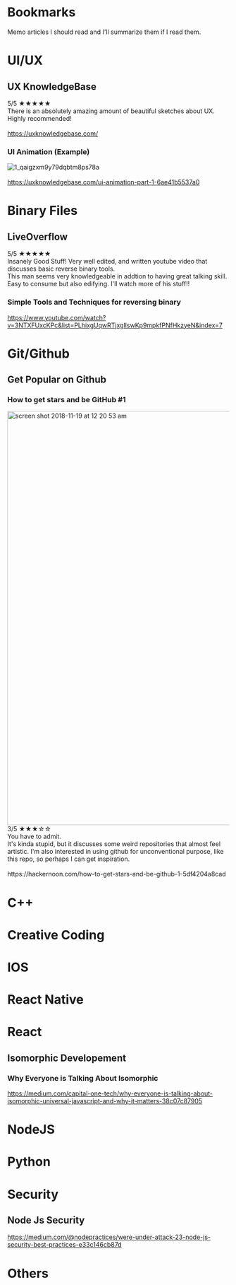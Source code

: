 # Bookmarks
Memo articles I should read and I'll summarize them if I read them.

# UI/UX
## UX KnowledgeBase
5/5 ★★★★★<br>
There is an absolutely amazing amount of beautiful sketches about UX.<br>
Highly recommended!<br><br>
https://uxknowledgebase.com/
### UI Animation (Example)
![1_qaigzxm9y79dqbtm8ps78a](https://user-images.githubusercontent.com/14835424/48674509-6e1ccf80-eb90-11e8-8d89-cfd5c114e187.jpeg)
<br><br>
https://uxknowledgebase.com/ui-animation-part-1-6ae41b5537a0

# Binary Files
## LiveOverflow
5/5 ★★★★★<br>
Insanely Good Stuff!
Very well edited, and written youtube video that discusses basic reverse binary tools.<br>
This man seems very knowledgeable in addtion to having great talking skill.<br>
Easy to consume but also edifying. I'll watch more of his stuff!!
### Simple Tools and Techniques for reversing binary
https://www.youtube.com/watch?v=3NTXFUxcKPc&list=PLhixgUqwRTjxglIswKp9mpkfPNfHkzyeN&index=7

# Git/Github
## Get Popular on Github
### How to get stars and be GitHub #1
<img width="937" alt="screen shot 2018-11-19 at 12 20 53 am" src="https://user-images.githubusercontent.com/14835424/48674583-34989400-eb91-11e8-8cb9-f2329ab512f3.png">
3/5 ★★★☆☆<br>
You have to admit. <br>
It's kinda stupid, but it discusses some weird repositories that almost feel artistic.
I'm also interested in using github for unconventional purpose, like this repo, so perhaps I can get inspiration.
<br><br>
https://hackernoon.com/how-to-get-stars-and-be-github-1-5df4204a8cad

# C++

# Creative Coding

# IOS

# React Native

# React
## Isomorphic Developement
### Why Everyone is Talking About Isomorphic 
https://medium.com/capital-one-tech/why-everyone-is-talking-about-isomorphic-universal-javascript-and-why-it-matters-38c07c87905

# NodeJS

# Python

# Security

## Node Js Security
https://medium.com/@nodepractices/were-under-attack-23-node-js-security-best-practices-e33c146cb87d

# Others
